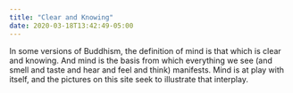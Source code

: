 ```yaml
---
title: "Clear and Knowing"
date: 2020-03-18T13:42:49-05:00
---
```


In some versions of Buddhism, the definition of mind is that which is clear and knowing. And mind is the basis from which everything we see (and smell and taste and hear and feel and think) manifests. Mind is at play with itself, and the pictures on this site seek to illustrate that interplay.
